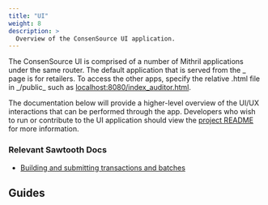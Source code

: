 ```yaml
---
title: "UI"
weight: 8
description: >
  Overview of the ConsenSource UI application.
---
```


The ConsenSource UI is comprised of a number of Mithril applications under the same router. The default application that is served from the _ page is for retailers. To access the other apps, specify the relative .html file in _/public\_ such as [localhost:8080/index_auditor.html](localhost:8080/index_auditor.html).

The documentation below will provide a higher-level overview of the UI/UX interactions that can be performed through the app. Developers who wish to run or contribute to the UI application should view the [project README](https://github.com/target/consensource-ui/tree/master) for more information.

### Relevant Sawtooth Docs

- [Building and submitting transactions and batches](https://sawtooth.hyperledger.org/docs/core/nightly/master/_autogen/sdk_submit_tutorial_js.html)

## Guides
